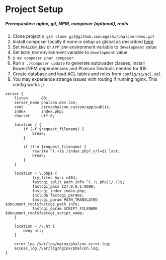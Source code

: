 # Project Setup

##### Prerequisites: nginx, git, NPM, composer (optional), redis

1. Clone project `$ git clone git@github.com:egeshi/phalcon-demo.git`
2. Install composer locally if none is setup as global as described [here](https://getcomposer.org/download/)
3. Set `PHALCON_ENV` or `APP_ENV` environment variable to `development` value
3. Set `NODE_ENV` environment variable to `development` value
4. `$ mv composer.phar composer`
5. Run `$ ./composer update` to generate autoloader classes, install Bower/NPM dependencies and Phalcon Devtools needed for IDE.
6. Create database and load ACL tables and roles from `config/sq/acl.sql`
7. You may experience strange issues with routing if running nginx. This config works ;)
```
server {
    listen      80;
    server_name phalcon.dev.lan;
    root        /srv/phalcon.custom/app/public;
    index       index.php;
    charset     utf-8;

    location / {
        if (-f $request_filename) {
            break;
        }

        if (!-e $request_filename) {
            rewrite ^(.+)$ /index.php?_url=$1 last;
            break;
        }
    }

    location ~ \.php$ {
            try_files $uri =404;
            fastcgi_split_path_info ^(.+\.php)(/.+)$;
            fastcgi_pass 127.0.0.1:9000;
            fastcgi_index index.php;
            include fastcgi_params;
            fastcgi_param PATH_TRANSLATED $document_root$fastcgi_path_info;
            fastcgi_param SCRIPT_FILENAME $document_root$fastcgi_script_name;
    }

    location ~ /\.ht {
        deny all;
    }

    error_log /var/log/nginx/phalcon_error.log;
    access_log /var/log/nginx/phalcon.log;
}
```

